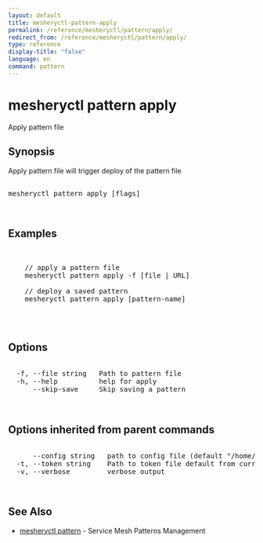 ```yaml
---
layout: default
title: mesheryctl-pattern-apply
permalink: /reference/mesheryctl/pattern/apply/
redirect_from: /reference/mesheryctl/pattern/apply/
type: reference
display-title: "false"
language: en
command: pattern
---
```


# mesheryctl pattern apply

Apply pattern file

## Synopsis

Apply pattern file will trigger deploy of the pattern file

<pre class='codeblock-pre'>
<div class='codeblock'>
mesheryctl pattern apply [flags]

</div>
</pre> 

## Examples

<pre class='codeblock-pre'>
<div class='codeblock'>

	// apply a pattern file
	mesheryctl pattern apply -f [file | URL]

	// deploy a saved pattern
	mesheryctl pattern apply [pattern-name]
	

</div>
</pre> 

## Options

<pre class='codeblock-pre'>
<div class='codeblock'>
  -f, --file string   Path to pattern file
  -h, --help          help for apply
      --skip-save     Skip saving a pattern

</div>
</pre>

## Options inherited from parent commands

<pre class='codeblock-pre'>
<div class='codeblock'>
      --config string   path to config file (default "/home/admin-pc/.meshery/config.yaml")
  -t, --token string    Path to token file default from current context
  -v, --verbose         verbose output

</div>
</pre>

## See Also

* [mesheryctl pattern](pattern/)	 - Service Mesh Patterns Management

